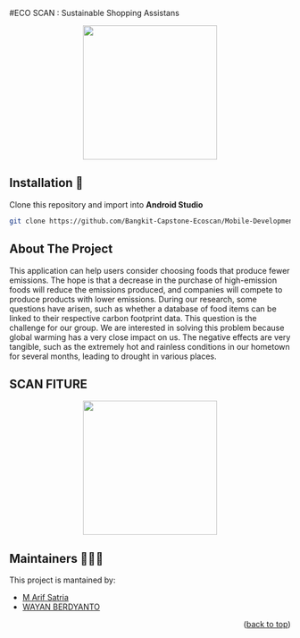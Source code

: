 <a name="readme-top"></a>
#ECO SCAN : Sustainable Shopping Assistans

<p align="center">
  <img width="240" src="https://github.com/Bangkit-Capstone-Ecoscan/Mobile-Development/blob/main/recouses/homescreen.gif">
</p>

## Installation 🔨
Clone this repository and import into **Android Studio**
```bash
git clone https://github.com/Bangkit-Capstone-Ecoscan/Mobile-Development.git
```

## About The Project

This application can help users consider choosing foods that produce fewer emissions. The hope is that a decrease in the purchase of high-emission foods will reduce the emissions produced, and companies will compete to produce products with lower emissions. During our research, some questions have arisen, such as whether a database of food items can be linked to their respective carbon footprint data. This question is the challenge for our group. We are interested in solving this problem because global warming has a very close impact on us. The negative effects are very tangible, such as the extremely hot and rainless conditions in our hometown for several months, leading to drought in various places.
## SCAN FITURE
<p align="center">
  <img width="240" src="https://github.com/Bangkit-Capstone-Ecoscan/Mobile-Development/blob/main/recouses/scanscreen.gif"></p>

## Maintainers 🧑‍🤝‍🧑
This project is mantained by:
* [M Arif Satria](https://github.com/ARIFSATRIA1)
* [WAYAN BERDYANTO](https://github.com/WayanBerdyanto)

<p align="right">(<a href="#readme-top">back to top</a>)</p>

